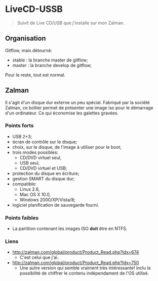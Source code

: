 LiveCD-USSB
===========

> Suivit de Live CD/USB que j'installe sur mon Zalman.


Organisation
------------

Gitflow, mais détourné:

- stable : la branche master de gitflow;
- master : la branche develop de gitflow;


Pour le reste, tout est normal.


Zalman
------

Il s'agit d'un disque dur externe un peu spécial.
Fabriqué par la société Zalman, ce boîtier permet de présenter une image iso
pour le démarrage d'un ordinateur. Ce qui économise les galettes gravées.

### Points forts

- USB 2+3;
- écran de contrôle sur le disque;
- choix, sur le disque, de l'image à utiliser pour le boot;
- trois modes possibles:
	- CD/DVD virtuel seul,
	- USB seul,
	- CD/DVD virtuel et USB;
- protection du disque en écriture;
- gestion SMART du disque dur;
- compatible:
	- Linux 2.6,
	- Mac OS X 10.0,
	- Windows 2000/XP/Vista/8;
- logiciel planification de sauvegarde fourni.

### Points faibles

- La partition contenant les images ISO **doit** être en NTFS.


### Liens

- http://zalman.com/global/product/Product_Read.php?Idx=674
	- C'est celui que j'ai.
- http://zalman.com/global/product/Product_Read.php?Idx=750
	- Une autre version qui semble vraiment très intéressante! inclu la
		possibilité de chiffrer le contenu indépendament de l'OS utilisé.


